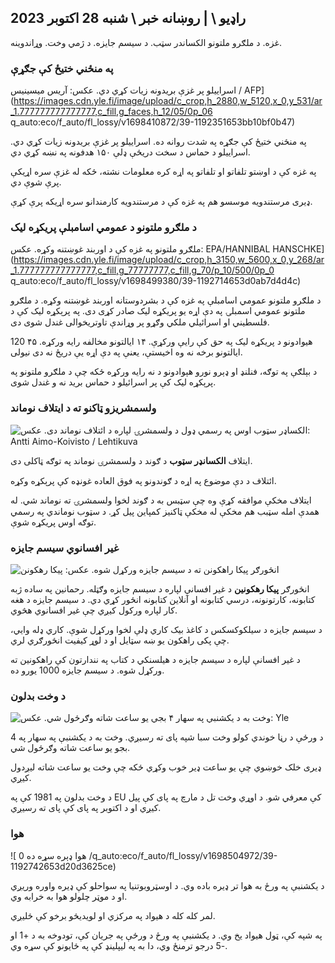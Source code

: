 ## راډیو \ | روښانه خبر \ شنبه 28 اکتوبر 2023

غزه. د ملګرو ملتونو الکساندر سټب. د سیسم جایزه. د ژمي وخت. وړاندوینه.

### په منځني ختیځ کې جګړې

اسراییلو پر غزې بریدونه زیات کړي دي. عکس: آریس میسینیس / AFP](https://images.cdn.yle.fi/image/upload/c_crop,h_2880,w_5120,x_0,y_531/ar_1.777777777777777,c_fill,g_faces,h_12/05/0p_06 q_auto:eco/f_auto/fl_lossy/v1698410872/39-1192351653bb10bf0b47)

په منځني ختیځ کې جګړه په شدت روانه ده. اسراییلو پر غزې بریدونه زیات کړي دي. اسراییلو د حماس د سخت دریځې ډلې ۱۵۰ هدفونه په نښه کړي دي.

په غزه کې د اوښتو تلفاتو او تلفاتو په اړه کره معلومات نشته، ځکه له غزې سره اړیکې پرې شوې دي.

ډیری مرستندویه موسسو هم په غزه کې د مرستندویه کارمندانو سره اړیکه پرې کړې.

### د ملګرو ملتونو د عمومي اسامبلې پریکړه لیک

ملګرو ملتونو په غزه کې د اوربند غوښتنه وکړه. عکس: EPA/HANNIBAL HANSCHKE](https://images.cdn.yle.fi/image/upload/c_crop,h_3150,w_5600,x_0,y_268/ar_1.777777777777777,c_fill,g_77777777,c_fill,g_70/p_10/500/0p_0 q_auto:eco/f_auto/fl_lossy/v1698499380/39-1192714653d0ab7d4d4c)

د ملګرو ملتونو عمومي اسامبلې په غزه کې د بشردوستانه اوربند غوښتنه وکړه. د ملګرو ملتونو عمومي اسمبلۍ په دې اړه یو پریکړه لیک صادر کړی دی. په پرېکړه ليک کې د فلسطيني او اسرائيلي ملکي وګړو پر وړاندې تاوتريخوالی غندل شوی دی.

120 هیوادونو د پریکړه لیک په حق کې رایې ورکړې. ۱۴ ایالتونو مخالفه رایه ورکړه. ۴۵ ایالتونو برخه نه وه اخیستې، یعنې په دې اړه یې دریځ نه دی نیولی.

د بېلګې په توګه، فنلنډ او ډېرو نورو هېوادونو د نه رايه ورکړه ځکه چې د ملګرو ملتونو په پرېکړه ليک کې پر اسرائيلو د حماس بريد نه و غندل شوى.

### ولسمشریزو ټاکنو ته د ایتلاف نوماند

![الکساډر سټوب اوس په رسمي ډول د ولسمشرۍ لپاره د ائتلاف نوماند دی. عکس: Antti Aimo-Koivisto / Lehtikuva](https://images.cdn.yle.fi/image/upload/c_crop,h_2880,w_5120,x_0,y_287/ar_1.777777777777777,c_fill,c_fill,1_6_1w/0p_6g.0/q_auto:eco/f_auto/fl_lossy/v1698494219/39-1192698653cf6c267686)

ایتلاف **الکسانډر سټوب** د ګوند د ولسمشرۍ نوماند په توګه ټاکلی دی.

ائتلاف د دې موضوع په اړه د ګوندونو په فوق العاده غونډه کې پرېکړه وکړه.

ایتلاف مخکې موافقه کړې وه چې سټبس به د ګوند لخوا ولسمشرۍ ته نوماند شي. له همدې امله سټبب هم مخکې له مخکې ټاکنیز کمپاین پیل کړ. د سټوب نوماندي په رسمي توګه اوس پریکړه شوې.

### غیر افسانوي سیسم جایزه

![انځورګر پیکا راهکونن ته د سیسم جایزه ورکړل شوه. عکس: پیکا رهکونن](https://images.cdn.yle.fi/image/upload/c_crop,h_861,w_1531,x_2,y_65/ar_1.777777777777777,c_fill,g_faces,h_675,c_p_01/w_1531,x_2.eco/f_auto/fl_lossy/v1698504762/39-1192741653d1f5e2611a)

انځورګر **پیکا رهکونین** د غیر افسانې لپاره د سیسم جایزه وګټله. رحمانین په ساده ژبه کتابونه، کارتونونه، درسي کتابونه او آنلاین کتابونه انځور کړي دي. د سیسم جایزه د هغه کار لپاره ورکول کیږي چې غیر افسانوي هڅوي.

د سیسم جایزه د سیلکوکسکس د کاغذ بیک کاري ډلې لخوا ورکړل شوې. کاري ډله وايي، چې پکی راهکون یو ښه سټایل او د لوړ کیفیت انځورګري لري.

د غیر افسانې لپاره د سیسم جایزه د هیلسنکي د کتاب په نندارتون کې راهکونین ته ورکړل شوه. د سیسم جایزه 1000 یورو ده.

### د وخت بدلون

![وخت به د یکشنبې په سهار ۴ بجې یو ساعت شاته وګرځول شي. عکس: Yle](https://images.cdn.yle.fi/image/upload/c_crop,h_900,w_1600,x_0,y_0/ar_1.777777777777777,c_fill,g_faces,h_675,w_1200/d_1200/dco./f_auto/fl_lossy/v1603530654/14-svyle-6142553197327452bd)

د ورځې د رڼا خوندي کولو وخت سبا شپه پای ته رسیږي. وخت به د یکشنبې په سهار په 4 بجو یو ساعت شاته وګرځول شي.

ډیری خلک خوښوي چې یو ساعت ډیر خوب وکړي ځکه چې وخت یو ساعت شاته لیږدول کیږي.

د وخت بدلون په 1981 کې په EU کې معرفي شو. د اوړي وخت تل د مارچ په پای کې پیل کیږي او د اکتوبر په پای کې پای ته رسیږي.

### هوا

![ هوا ډېره سړه ده 0 /q_auto:eco/f_auto/fl_lossy/v1698504972/39-1192742653d20d3625ce)

د یکشنبې په ورځ به هوا تر ډیره باده وي. د اوسټروبوتنیا په سواحلو کې ډیره واوره وریږي او د موټر چلولو هوا به خرابه وي.

لمر کله کله د هیواد په مرکزي او لویدیځو برخو کې ځلیږي.

په شپه کې، ټول هیواد یخ وي. د یکشنبې په ورځ د ورځې په جریان کې، تودوخه به د +1 او -5 درجو ترمنځ وي، دا به په لیپلینډ کې په ځایونو کې سړه وي.